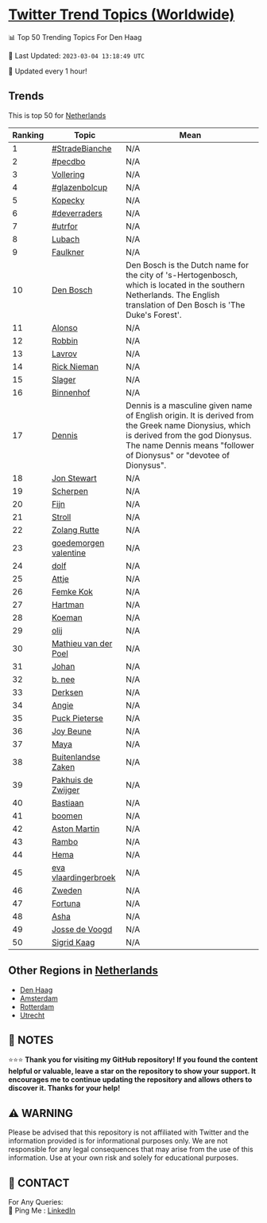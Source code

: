 [Twitter Trend Topics (Worldwide)](https://github.com/ErcinDedeoglu/Twitter-Trend-Topics)
==========


📊 Top 50 Trending Topics For Den Haag

📆 Last Updated: `2023-03-04 13:18:49 UTC`

🔧 Updated every 1 hour!


## Trends

This is top 50 for [Netherlands](</Netherlands>)

| Ranking | Topic | Mean |
| ------- | ------------ | ------------ |
| 1 | [#StradeBianche](http://twitter.com/search?q=%23StradeBianche) | N/A |
| 2 | [#pecdbo](http://twitter.com/search?q=%23pecdbo) | N/A |
| 3 | [Vollering](http://twitter.com/search?q=Vollering) | N/A |
| 4 | [#glazenbolcup](http://twitter.com/search?q=%23glazenbolcup) | N/A |
| 5 | [Kopecky](http://twitter.com/search?q=Kopecky) | N/A |
| 6 | [#deverraders](http://twitter.com/search?q=%23deverraders) | N/A |
| 7 | [#utrfor](http://twitter.com/search?q=%23utrfor) | N/A |
| 8 | [Lubach](http://twitter.com/search?q=Lubach) | N/A |
| 9 | [Faulkner](http://twitter.com/search?q=Faulkner) | N/A |
| 10 | [Den Bosch](http://twitter.com/search?q=Den+Bosch) | Den Bosch is the Dutch name for the city of 's-Hertogenbosch, which is located in the southern Netherlands. The English translation of Den Bosch is 'The Duke's Forest'. |
| 11 | [Alonso](http://twitter.com/search?q=Alonso) | N/A |
| 12 | [Robbin](http://twitter.com/search?q=Robbin) | N/A |
| 13 | [Lavrov](http://twitter.com/search?q=Lavrov) | N/A |
| 14 | [Rick Nieman](http://twitter.com/search?q=Rick+Nieman) | N/A |
| 15 | [Slager](http://twitter.com/search?q=Slager) | N/A |
| 16 | [Binnenhof](http://twitter.com/search?q=Binnenhof) | N/A |
| 17 | [Dennis](http://twitter.com/search?q=Dennis) | Dennis is a masculine given name of English origin. It is derived from the Greek name Dionysius, which is derived from the god Dionysus. The name Dennis means "follower of Dionysus" or "devotee of Dionysus". |
| 18 | [Jon Stewart](http://twitter.com/search?q=Jon+Stewart) | N/A |
| 19 | [Scherpen](http://twitter.com/search?q=Scherpen) | N/A |
| 20 | [Fijn](http://twitter.com/search?q=Fijn) | N/A |
| 21 | [Stroll](http://twitter.com/search?q=Stroll) | N/A |
| 22 | [Zolang Rutte](http://twitter.com/search?q=Zolang+Rutte) | N/A |
| 23 | [goedemorgen valentine](http://twitter.com/search?q=goedemorgen+valentine) | N/A |
| 24 | [dolf](http://twitter.com/search?q=dolf) | N/A |
| 25 | [Attje](http://twitter.com/search?q=Attje) | N/A |
| 26 | [Femke Kok](http://twitter.com/search?q=Femke+Kok) | N/A |
| 27 | [Hartman](http://twitter.com/search?q=Hartman) | N/A |
| 28 | [Koeman](http://twitter.com/search?q=Koeman) | N/A |
| 29 | [olij](http://twitter.com/search?q=olij) | N/A |
| 30 | [Mathieu van der Poel](http://twitter.com/search?q=Mathieu+van+der+Poel) | N/A |
| 31 | [Johan](http://twitter.com/search?q=Johan) | N/A |
| 32 | [b. nee](http://twitter.com/search?q=b.+nee) | N/A |
| 33 | [Derksen](http://twitter.com/search?q=Derksen) | N/A |
| 34 | [Angie](http://twitter.com/search?q=Angie) | N/A |
| 35 | [Puck Pieterse](http://twitter.com/search?q=Puck+Pieterse) | N/A |
| 36 | [Joy Beune](http://twitter.com/search?q=Joy+Beune) | N/A |
| 37 | [Maya](http://twitter.com/search?q=Maya) | N/A |
| 38 | [Buitenlandse Zaken](http://twitter.com/search?q=Buitenlandse+Zaken) | N/A |
| 39 | [Pakhuis de Zwijger](http://twitter.com/search?q=Pakhuis+de+Zwijger) | N/A |
| 40 | [Bastiaan](http://twitter.com/search?q=Bastiaan) | N/A |
| 41 | [boomen](http://twitter.com/search?q=boomen) | N/A |
| 42 | [Aston Martin](http://twitter.com/search?q=Aston+Martin) | N/A |
| 43 | [Rambo](http://twitter.com/search?q=Rambo) | N/A |
| 44 | [Hema](http://twitter.com/search?q=Hema) | N/A |
| 45 | [eva vlaardingerbroek](http://twitter.com/search?q=eva+vlaardingerbroek) | N/A |
| 46 | [Zweden](http://twitter.com/search?q=Zweden) | N/A |
| 47 | [Fortuna](http://twitter.com/search?q=Fortuna) | N/A |
| 48 | [Asha](http://twitter.com/search?q=Asha) | N/A |
| 49 | [Josse de Voogd](http://twitter.com/search?q=Josse+de+Voogd) | N/A |
| 50 | [Sigrid Kaag](http://twitter.com/search?q=Sigrid+Kaag) | N/A |



## Other Regions in [Netherlands](</Netherlands>)

* [Den Haag](</Netherlands/Den Haag.md>)
* [Amsterdam](</Netherlands/Amsterdam.md>)
* [Rotterdam](</Netherlands/Rotterdam.md>)
* [Utrecht](</Netherlands/Utrecht.md>)



## 📝 NOTES

⭐⭐⭐ **Thank you for visiting my GitHub repository! If you found the content helpful or valuable, leave a star on the repository to show your support. It encourages me to continue updating the repository and allows others to discover it. Thanks for your help!**


## ⚠️ WARNING

Please be advised that this repository is not affiliated with Twitter and the information provided is for informational purposes only. We are not responsible for any legal consequences that may arise from the use of this information. Use at your own risk and solely for educational purposes.


## 📨 CONTACT

 For Any Queries:  
            🏓 Ping Me : [LinkedIn](https://www.linkedin.com/in/ercindedeoglu/)
